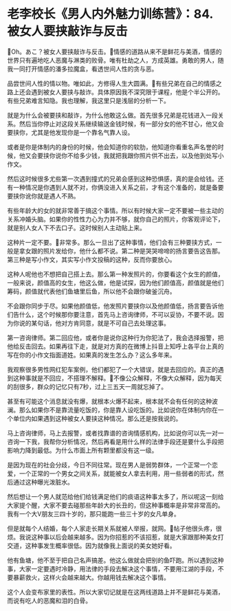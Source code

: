 # 老李校长《男人内外魅力训练营》：84.被女人要挟敲诈与反击

🎼Oh。あこ？被女人要挟敲诈与反击。🎼情感的道路从来不是鲜花与美酒，情感的世界只有遍地吃人恶魔与淋类的败骨。唯有杜劫之人，方成英雄。勇敢的男人，随我一同打开情感的潘多拉魔盒，看透世间人性的贪与恶。

品尝世间人性的情以物。唯如此，方修得人生大圆满。🎼有些兄弟在自己的情感之路上还会遇到被女人要挟与敲诈。具体原因我不深究限于课程，他是个半公开的。有些兄弟难言知隐。我也理解，我这里只是浅层的分析一下。

就是为什么会被要挟和敲诈，为什么他敢这么做。首先很多兄弟是花钱进入一段关系。然后当你停止对这段关系继续输送金钱时候，有一部分女的他不甘心，他又会要挟你，尤其是他发现你是一个靠名气靠人设。

或者是你是体制内的身份的时候，他会知道你的软肋，他知道你看重名声名誉的时候，他又会要挟你说你不给多少钱，我就把我跟你照片供不出去，以及他到处写小作文。

然后这时候很多尤些第一次遇到撞式的兄弟会感到这种恐惧感，真的是会给钱。还有一种情况是你遇到人就不对，你俩没进入关系之前，才有这个准备的，就是备要要挟你讹你就是遇人不熟。

有些年龄大的女的就非常善于搞这个事情。所以有时候大家一定不要被一些主动的关系冲婚头脑。如果你的性性力心为力并不够，就你自己的照片，你客观评论下，就是别人女人下不去口子。这时候别人主动贴上来。

这种片一定不要。🎼非常多。那么一旦出了这种事情，他们会有三种要挟方式，一般是拿女跟的照片发给你，他什么都不说。第二种是哭哭啼啼的扬言要告这告那。第三种是写小作文，其实写小作文投稿的这种，反而你要放心。

这种人呢他也不想把自己搭上去。那么第一种发照片的，你要看这个女生的颜值，一般来说，颜值高的女生，他这么做，他是试探，因为他们颜值高，颜值就是他们筹码，颜值就代表他们鱼塘里后鱼，所以他不会跟你破釜沉舟。

不会跟你同步于尽。如果他颜值低，他发照片要挟你以及他颜值低，扬言要告诉他们告什么，这个时候那你要注意，首先马上咨询律师，不可以妥协，不要不说。因为你说的某句话，他对方肯同意，就是不可自己去处理这事。

第一咨询律师。第二回应他，或者你是说你这种行为你犯法了，我会选择报警，把他给反击回去。如果再往下走，就是对方真的在微博上抖音上知呼上各平台上真的写在你的小作文指面道姓。如果真的发生怎么办？这么多年来。

我观察很多男性网红犯车案例，他们都犯了一个大错误，就是去回应的。真正的遇到这种事就是不回应，不搭理不解释。🎼不像公众解释，不像大众解释，因为每天的刮很多，群众的记忆只有7秒，过上三五天一周就忘掉了。

甚至有可能这个消息就没有爆，就根本火爆不起来，根本就不会有任何的这种波澜。那么如果你不是靠流量吃饭的，你是靠人设吃饭的。比如说你在体制内你在一个单位内如果遇到这种被女人要挟这种情况。那么还是按我说的。

马上咨询律师，马上去报警，或者找靠谱的咨询情感机构，比如说你可以先一对一咨询一下我，我帮你分析情况，然后再看是用什么样的法律手段还是要什么手段把影响力降到最低。为什么市面上所有颗里都没有这一级。

是因为现在的社会分歧，今日不同往常。现在男人是弱势群体，一个正常一个恋爱，一个正常的一个男女之间关系，就能被女人拿去利用，用一些弱者的形式，然后通过这种曝光泼脏水。

然后想让一个男人就范给他们给钱满足他们的痰语这种事太多了，所以呢这一刻给大家提个醒，大家不要去碰那些年龄大的长丑的，但这种事概率是非常非常高的。我有一个大V朋友三四十岁的，那只能跑一些三十岁的女凡单身。

但是就每个人结婚，每个人家走长期关系就被人举报，就网。🎼帖子他很头疼，很烦。我说这种事以后会越来越多。因为你招惹的不该招惹，就是大家跟那种美女打交道，这种事发生概率很低。因为就像我上面说的美女她好看。

他有鱼塘，他不至于把自己名声搞差。他这么做就会把别的鱼吓跑。所以遇到这种事，大家一定要遇时冷静，用法律的手段去解决这个事情，不要用江湖的手段，不要暴薪救火，这样火会越来越大。你越用钱去解决这个事情。

这个人会变布家里的表性。所以大家切记就是在这两线道路上并不是鲜花与美酒，而说有吃人的恶魔和泪的白骨。
